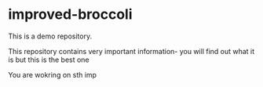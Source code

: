 # improved-broccoli
This is a demo repository.

This repository contains very important information- you will find out what it is but this is the best one

You are wokring on sth imp
